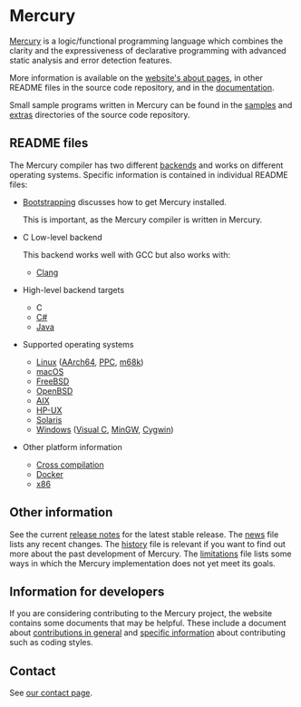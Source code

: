 Mercury
=======

[Mercury](https://www.mercurylang.org/) is a logic/functional programming
language which combines the clarity and the expressiveness of declarative
programming with advanced static analysis and error detection features.

More information is available on the
[website's about pages](https://www.mercurylang.org/about.html),
in other README files in the source code repository, and in the
[documentation](https://www.mercurylang.org/documentation/documentation.html).

Small sample programs written in Mercury can be found
in the [samples](samples) and [extras](extras) directories
of the source code repository.

## README files

The Mercury compiler has two different
[backends](https://www.mercurylang.org/about/backends.html)
and works on different operating systems.
Specific information is contained in individual README files:

  * [Bootstrapping](README.bootstrap) discusses how to get Mercury installed.

    This is important, as the Mercury compiler is written in Mercury.

  * C Low-level backend

    This backend works well with GCC but also works with:

      * [Clang](README.clang.md)

  * High-level backend targets

      * C
      * [C#](README.CSharp.md)
      * [Java](README.Java.md)

  * Supported operating systems

      * [Linux](README.Linux)
        ([AArch64](README.Linux-aarch64.md),
        [PPC](README.Linux-PPC),
        [m68k](README.Linux-m68k))
      * [macOS](README.macOS.md)
      * [FreeBSD](README.FreeBSD.md)
      * [OpenBSD](README.OpenBSD.md)
      * [AIX](README.AIX.md)
      * [HP-UX](README.HPUX.md)
      * [Solaris](README.Solaris.md)
      * [Windows](README.MS-Windows.md)
        ([Visual C](README.MS-VisualC.md),
        [MinGW](README.MinGW),
        [Cygwin](README.Cygwin))

  * Other platform information
      * [Cross compilation](README.cross.md)
      * [Docker](README.Docker)
      * [x86](README.x86)

## Other information

See the current [release notes](RELEASE_NOTES) for the latest stable release.
The [news](NEWS.md) file lists any recent changes.
The [history](HISTORY) file is relevant
if you want to find out more about the past development of Mercury.
The [limitations](LIMITATIONS.md) file lists some ways
in which the Mercury implementation does not yet meet its goals.

## Information for developers

If you are considering contributing to the Mercury project,
the website contains some documents that may be helpful.
These include a document about
[contributions in general](https://www.mercurylang.org/development/contributions.html) and
[specific information](https://www.mercurylang.org/development/developer.html)
about contributing such as coding styles.

## Contact

See [our contact page](https://www.mercurylang.org/contact.html).
